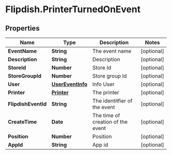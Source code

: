 # Flipdish.PrinterTurnedOnEvent

## Properties
Name | Type | Description | Notes
------------ | ------------- | ------------- | -------------
**EventName** | **String** | The event name | [optional] 
**Description** | **String** | Description | [optional] 
**StoreId** | **Number** | Store Id | [optional] 
**StoreGroupId** | **Number** | Store group Id | [optional] 
**User** | [**UserEventInfo**](UserEventInfo.md) | Info User | [optional] 
**Printer** | [**Printer**](Printer.md) | The printer | [optional] 
**FlipdishEventId** | **String** | The identitfier of the event | [optional] 
**CreateTime** | **Date** | The time of creation of the event | [optional] 
**Position** | **Number** | Position | [optional] 
**AppId** | **String** | App id | [optional] 


